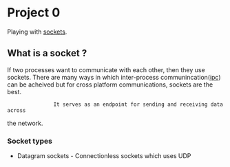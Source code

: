 # Project 0
Playing with [sockets](https://en.wikipedia.org/wiki/Network_socket).

## What is a socket ?
If two processes want to communicate with each other, then they use
sockets. There are many ways in which inter-process communincation([ipc](https://en.wikipedia.org/wiki/Inter-process_communication#Approaches)) 
can be acheived but for cross platform communications, sockets are the best. 

                   It serves as an endpoint for sending and receiving data across
the network.

### Socket types
+ Datagram sockets - Connectionless sockets which uses UDP




